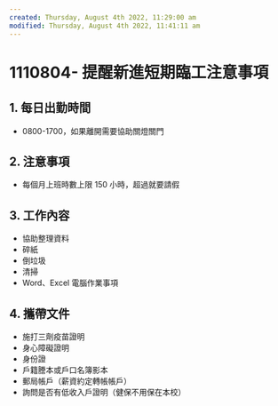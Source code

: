 ```yaml
---
created: Thursday, August 4th 2022, 11:29:00 am
modified: Thursday, August 4th 2022, 11:41:11 am
---
```

# 1110804- 提醒新進短期臨工注意事項

## 1. 每日出勤時間
- 0800-1700，如果離開需要協助關燈關門

## 2. 注意事項
- 每個月上班時數上限 150 小時，超過就要請假

## 3. 工作內容
- 協助整理資料
- 碎紙
- 倒垃圾
- 清掃
- Word、Excel 電腦作業事項

## 4. 攜帶文件
- 施打三劑疫苗證明
- 身心障礙證明
- 身份證
- 戶籍謄本或戶口名簿影本
- 郵局帳戶（薪資約定轉帳帳戶）
- 詢問是否有低收入戶證明（健保不用保在本校）